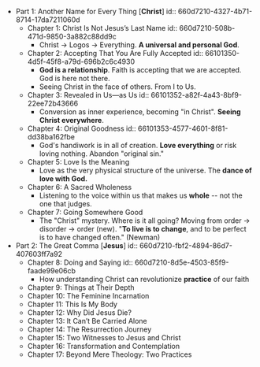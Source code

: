 - Part 1: Another Name for Every Thing [**Christ**]
  id:: 660d7210-4327-4b71-8714-17da7211060d
	- Chapter 1: Christ Is Not Jesus’s Last Name
	  id:: 660d7210-508b-471d-9850-3a882c88dd9c
		- Christ -> Logos -> Everything. **A universal and personal God**.
	- Chapter 2: Accepting That You Are Fully Accepted
	  id:: 66101350-4d5f-45f8-a79d-696b2c6c4930
		- **God is a relationship**. Faith is accepting that we are accepted. God is here not there.
		- Seeing Christ in the face of others. From I to Us.
	- Chapter 3: Revealed in Us—as Us
	  id:: 66101352-a82f-4a43-8bf9-22ee72b43666
		- Conversion as inner experience, becoming "in Christ". **Seeing Christ everywhere**.
	- Chapter 4: Original Goodness
	  id:: 66101353-4577-4601-8f81-dd38ba162fbe
		- God's handiwork is in all of creation. **Love everything** or risk loving nothing. Abandon "original sin."
	- Chapter 5: Love Is the Meaning
		- Love as the very physical structure of the universe. The **dance of love with God.**
	- Chapter 6: A Sacred Wholeness
		- Listening to the voice within us that makes us **whole** -- not the one that judges.
	- Chapter 7: Going Somewhere Good
		- The "Christ" mystery. Where is it all going? Moving from order -> disorder -> order (new). "**To live is to change**, and to be perfect is to have changed often." (Newman)
- Part 2: The Great Comma [**Jesus**]
  id:: 660d7210-fbf2-4894-86d7-407603ff7a92
	- Chapter 8: Doing and Saying
	  id:: 660d7210-8d5e-4503-85f9-faade99e06cb
		- How understanding Christ can revolutionize **practice** of our faith
	- Chapter 9: Things at Their Depth
	- Chapter 10: The Feminine Incarnation
	- Chapter 11: This Is My Body
	- Chapter 12: Why Did Jesus Die?
	- Chapter 13: It Can’t Be Carried Alone
	- Chapter 14: The Resurrection Journey
	- Chapter 15: Two Witnesses to Jesus and Christ
	- Chapter 16: Transformation and Contemplation
	- Chapter 17: Beyond Mere Theology: Two Practices